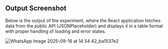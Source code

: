 

## Output Screenshot

Below is the output of the experiment, where the React application fetches data from the public API (JSONPlaceholder) and displays it in a table format with proper handling of loading and error states.

![WhatsApp Image 2025-09-16 at 14 54 42_ba1537e2](https://github.com/user-attachments/assets/02df3178-6efe-4b94-a319-32589f77782d)
